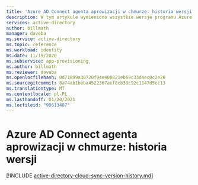 ```yaml
---
title: 'Azure AD Connect agenta aprowizacji w chmurze: historia wersji | Microsoft Docs'
description: W tym artykule wymieniono wszystkie wersje programu Azure AD Connect agenta aprowizacji w chmurze oraz opisano nowe funkcje i naprawione problemy
services: active-directory
author: billmath
manager: daveba
ms.service: active-directory
ms.topic: reference
ms.workload: identity
ms.date: 11/19/2020
ms.subservice: app-provisioning
ms.author: billmath
ms.reviewer: daveba
ms.openlocfilehash: 0d71899a30720f94e400821eb69c33d4ec0c2e26
ms.sourcegitcommit: 8a74ab1beba4522367aef8cb39c92c1147d5ec13
ms.translationtype: MT
ms.contentlocale: pl-PL
ms.lasthandoff: 01/20/2021
ms.locfileid: "98613487"
---
```

# <a name="azure-ad-connect-cloud-provisioning-agent-version-release-history"></a>Azure AD Connect agenta aprowizacji w chmurze: historia wersji

[!INCLUDE [active-directory-cloud-sync-version-history.md](../../../includes/active-directory-cloud-sync-version-history.md)]